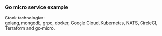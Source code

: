 ### Go micro service example
Stack technologies: <br> 
golang, mongodb, grpc, docker, Google Cloud, Kubernetes, NATS, CircleCI, Terraform and go-micro.
                    

